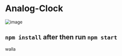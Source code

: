 # Analog-Clock

![image](/src/images/player.gif)


## `npm install` after then run `npm start`

walla
